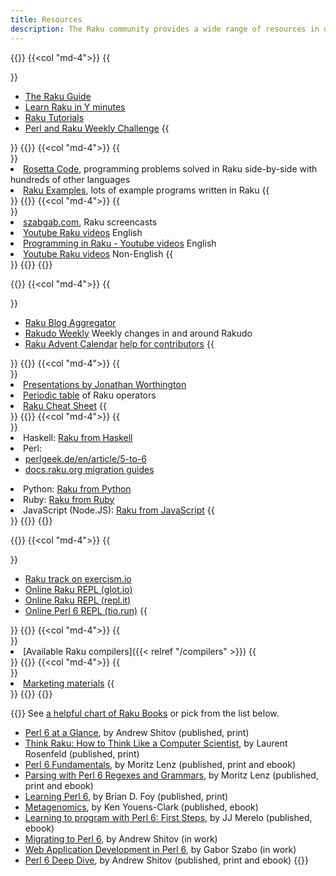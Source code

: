```yaml
---
title: Resources
description: The Raku community provides a wide range of resources in different formats. You will find tutorials, screencasts, code samples and exercises that will help you throughout your Raku journey.
---
```


{{<row>}}
{{<col "md-4">}}
{{<section id="ForNewcomers" heading="For Newcommers">}}
- [The Raku Guide](https://raku.guide/)
- [Learn Raku in Y minutes](https://learnxinyminutes.com/docs/raku/)
- [Raku Tutorials](https://github.com/perlpilot/perl6-docs)
- [Perl and Raku Weekly Challenge](https://perlweeklychallenge.org/)
{{</section>}}
{{</col>}}
{{<col "md-4">}}
{{<section id="CodeExamples" heading="Code Examples">}}
- [Rosetta Code](https://rosettacode.org/wiki/Category:Raku), programming problems solved in Raku side-by-side with hundreds of other languages
- [Raku Examples](https://examples.perl6.org/), lots of example programs written in Raku
{{</section>}}
{{</col>}}
{{<col "md-4">}}
{{<section id="Screencasts" heading="Screencasts">}}
- [szabgab.com](https://szabgab.com/perl6.html#screencast), Raku screencasts
- [Youtube Raku videos](https://www.youtube.com/playlist?list=PLRuESFRW2Fa77XObvk7-BYVFwobZHdXdK) English
- [Programming in Raku - Youtube videos](https://www.youtube.com/playlist?list=PLY6oTPmKnKbbMOdyKsY9U2KS4BCOMmAzR) English
- [Youtube Raku videos](https://www.youtube.com/playlist?list=PLRuESFRW2Fa6PBxZ8oQhKqV8zZak3bHNN) Non-English
{{</section>}}
{{</col>}}
{{</row>}}

{{<row>}}
{{<col "md-4">}}
{{<section id="Blogs" heading="Blogs">}}
- [Raku Blog Aggregator](https://pl6anet.org/)
- [Rakudo Weekly](https://rakudoweekly.blog/) Weekly changes in and around Rakudo
- [Raku Advent Calendar](https://raku-advent.blog/) [help for contributors](https://github.com/Raku/advent/blob/master/CONTRIBUTING.md)
{{</section>}}
{{</col>}}
{{<col "md-4">}}
{{<section id="MiscellaneousSources" heading="Misc. Sources">}}
- [Presentations by Jonathan Worthington](http://www.jnthn.net/articles.shtml)
- [Periodic table](https://www.ozonehouse.com/mark/periodic/) of Raku operators
- [Raku Cheat Sheet](https://github.com/perl6/mu/raw/master/docs/Perl6/Cheatsheet/cheatsheet.txt)
{{</section>}}
{{</col>}}
{{<col "md-4">}}
{{<section id="RakufromOtherLanguages" heading="Raku from Other Languages">}}
- Haskell: [Raku from Haskell](https://docs.raku.org/language/haskell-to-p6)
- Perl:
  - [perlgeek.de/en/article/5-to-6](https://perlgeek.de/en/article/5-to-6)
  - [docs.raku.org migration guides](https://docs.raku.org/language.html#Migration_guides)
- Python: [Raku from Python](https://docs.raku.org/language/py-nutshell)
- Ruby: [Raku from Ruby](https://docs.raku.org/language/rb-nutshell)
- JavaScript (Node.JS): [Raku from JavaScript](https://docs.raku.org/language/js-nutshell)
{{</section>}}
{{</col>}}
{{</row>}}

{{<row>}}
{{<col "md-4">}}
{{<section id="PracticeOnline" heading="Practice Online">}}
- [Raku track on exercism.io](https://exercism.io/tracks/raku)
- [Online Raku REPL (glot.io)](https://glot.io/new/raku)
- [Online Raku REPL (repl.it)](https://repl.it/languages/raku)
- [Online Perl 6 REPL (tio.run)](https://tio.run/#perl6)
{{</section>}}
{{</col>}}
{{<col "md-4">}}
{{<section id="Compilers" heading="Compilers">}}
- [Available Raku compilers]({{< relref "/compilers" >}})
{{</section>}}
{{</col>}}
{{<col "md-4">}}
{{<section id="PromoteRaku" heading="Promote Raku">}}
- [Marketing materials](https://marketing.raku.org/)
{{</section>}}
{{</col>}}
{{</row>}}

{{<fullsection id="Books" heading="Books published or in work">}}
See [a helpful chart of Raku Books](https://perl6book.com/) or pick from the list below.

- [Perl 6 at a Glance](https://deeptext.media/perl6-at-a-glance/), by Andrew Shitov (published, print)
- [Think Raku: How to Think Like a Computer Scientist](http://greenteapress.com/wp/think-perl-6/), by Laurent Rosenfeld (published, print)
- [Perl 6 Fundamentals](https://www.apress.com/us/book/9781484228982), by Moritz Lenz (published, print and ebook)
- [Parsing with Perl 6 Regexes and Grammars](https://smile.amazon.com/dp/1484232275/), by Moritz Lenz (published, print and ebook)
- [Learning Perl 6](https://www.learningperl6.com/), by Brian D. Foy (published, print)
- [Metagenomics](https://www.gitbook.com/book/kyclark/metagenomics/details), by Ken Youens-Clark (published, ebook)
- [Learning to program with Perl 6: First Steps](https://www.amazon.com/gp/product/B07221XCVL), by JJ Merelo (published, ebook)
- [Migrating to Perl 6](https://deeptext.media/migrating-to-perl6/), by Andrew Shitov (in work)
- [Web Application Development in Perl 6](https://leanpub.com/bailador), by Gabor Szabo (in work)
- [Perl 6 Deep Dive](https://www.packtpub.com/application-development/perl-6-deep-dive), by Andrew Shitov (published, print and ebook)
{{</fullsection>}}
